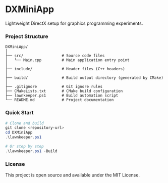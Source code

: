 ﻿# DXMiniApp

Lightweight DirectX setup for graphics programming experiments.

### Project Structure

```textmate
DXMiniApp/
│
├── src/                 # Source code files
│   └── Main.cpp         # Main application entry point
│
├── include/             # Header files (C++ headers)
│
├── build/               # Build output directory (generated by CMake)
│
├── .gitignore           # Git ignore rules
├── CMakeLists.txt       # CMake build configuration
├── lawnkeeper.ps1       # Build automation script
└── README.md            # Project documentation
```

### Quick Start
```powershell
# Clone and build
git clone <repository-url>
cd DXMiniApp
.\lawnkeeper.ps1

# Or step by step
.\lawnkeeper.ps1 -Build
```

### License
This project is open source and available under the MIT License.